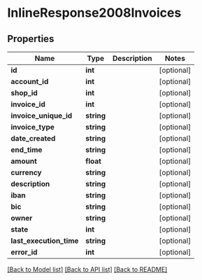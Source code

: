 # InlineResponse2008Invoices

## Properties
Name | Type | Description | Notes
------------ | ------------- | ------------- | -------------
**id** | **int** |  | [optional] 
**account_id** | **int** |  | [optional] 
**shop_id** | **int** |  | [optional] 
**invoice_id** | **int** |  | [optional] 
**invoice_unique_id** | **string** |  | [optional] 
**invoice_type** | **string** |  | [optional] 
**date_created** | **string** |  | [optional] 
**end_time** | **string** |  | [optional] 
**amount** | **float** |  | [optional] 
**currency** | **string** |  | [optional] 
**description** | **string** |  | [optional] 
**iban** | **string** |  | [optional] 
**bic** | **string** |  | [optional] 
**owner** | **string** |  | [optional] 
**state** | **int** |  | [optional] 
**last_execution_time** | **string** |  | [optional] 
**error_id** | **int** |  | [optional] 

[[Back to Model list]](../../README.md#documentation-for-models) [[Back to API list]](../../README.md#documentation-for-api-endpoints) [[Back to README]](../../README.md)

